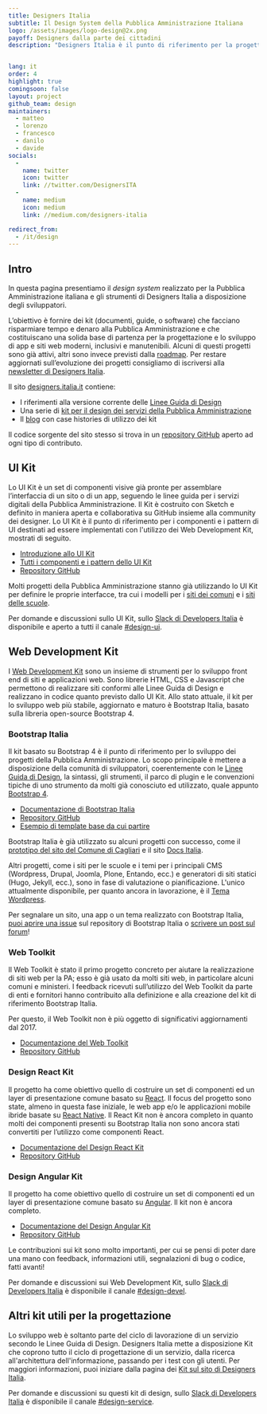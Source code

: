```yaml
---
title: Designers Italia
subtitle: Il Design System della Pubblica Amministrazione Italiana
logo: /assets/images/logo-design@2x.png
payoff: Designers dalla parte dei cittadini
description: "Designers Italia è il punto di riferimento per la progettazione dei servizi della Pubblica Amministrazione: linee guida, strumenti, un design system e una community di designer per favorire la collaborazione e promuovere il ruolo dello human-centered design nello sviluppo dei servizi pubblici."


lang: it
order: 4
highlight: true
comingsoon: false
layout: project
github_team: design
maintainers:
  - matteo
  - lorenzo
  - francesco
  - danilo
  - davide
socials:
  -
    name: twitter
    icon: twitter
    link: //twitter.com/DesignersITA
  -
    name: medium
    icon: medium
    link: //medium.com/designers-italia

redirect_from:
  - /it/design
---
```


## Intro

In questa pagina presentiamo il *design system* realizzato per la Pubblica Amministrazione italiana e gli strumenti di Designers Italia a disposizione degli sviluppatori.

L’obiettivo è fornire dei kit (documenti, guide, o software) che facciano risparmiare tempo e denaro alla Pubblica Amministrazione e che costituiscano una solida base di partenza per la progettazione e lo sviluppo di app e siti web moderni, inclusivi e manutenibili. Alcuni di questi progetti sono già attivi, altri sono invece previsti dalla [roadmap](https://designers.italia.it/roadmap/). Per restare aggiornati sull’evoluzione dei progetti consigliamo di iscriversi alla [newsletter di Designers Italia](https://designers.italia.it/).

Il sito [designers.italia.it](https://designers.italia.it/) contiene:

* I riferimenti alla versione corrente delle [Linee Guida di Design](https://designers.italia.it/guide/)
* Una serie di [kit per il design dei servizi della Pubblica Amministrazione](https://designers.italia.it/kit/)
* Il [blog](https://designers.italia.it/blog/) con case histories di utilizzo dei kit

Il codice sorgente del sito stesso si trova in un [repository GitHub](https://github.com/italia/designers.italia.it) aperto ad ogni tipo di contributo.

## UI Kit
Lo UI Kit è un set di componenti visive già pronte per assemblare l’interfaccia di un sito o di un app, seguendo le linee guida per i servizi digitali della Pubblica Amministrazione. Il Kit è costruito con Sketch e definito in maniera aperta e collaborativa su GitHub insieme alla community dei designer. Lo UI Kit è il punto di riferimento per i componenti e i pattern di UI destinati ad essere implementati con l'utilizzo dei Web Development Kit, mostrati di seguito.

* [Introduzione allo UI Kit](https://designers.italia.it/kit/ui-kit/)
* [Tutti i componenti e i pattern dello UI Kit](https://invis.io/RJFGS2UC3HS)
* [Repository GitHub](https://github.com/italia/design-ui-kit)

Molti progetti della Pubblica Amministrazione stanno già utilizzando lo UI Kit per definire le proprie interfacce, tra cui i modelli per i [siti dei comuni](https://github.com/italia/design-comuni-prototipi) e i [siti delle scuole](https://github.com/italia/design-scuole-prototipi).

Per domande e discussioni sullo UI Kit, sullo [Slack di Developers Italia](https://slack.developers.italia.it/) è disponibile e aperto a tutti il canale [#design-ui](https://developersitalia.slack.com/messages/C9N62GX8E/).

## Web Development Kit
I [Web Development Kit](https://designers.italia.it/kit/web-development-kit/) sono un insieme di strumenti per lo sviluppo front end di siti e applicazioni web. Sono librerie HTML, CSS e Javascript che permettono di realizzare siti conformi alle Linee Guida di Design e realizzano in codice quanto previsto dallo UI Kit. Allo stato attuale, il kit per lo sviluppo web più stabile, aggiornato e maturo è Bootstrap Italia, basato sulla libreria open-source Bootstrap 4.

### Bootstrap Italia

Il kit basato su Bootstrap 4 è il punto di riferimento per lo sviluppo dei progetti della Pubblica Amministrazione. Lo scopo principale è mettere a disposizione della comunità di sviluppatori, coerentemente con le [Linee Guida di Design](https://docs.italia.it/italia/designers-italia/design-linee-guida-docs/), la sintassi, gli strumenti, il parco di plugin e le convenzioni tipiche di uno strumento da molti già conosciuto ed utilizzato, quale appunto [Bootstrap 4](https://getbootstrap.com/).

* [Documentazione di Bootstrap Italia](https://italia.github.io/bootstrap-italia/)
* [Repository GitHub](https://github.com/italia/bootstrap-italia)
* [Esempio di template base da cui partire](https://italia.github.io/bootstrap-italia/docs/esempi/template-vuoto/)

Bootstrap Italia è già utilizzato su alcuni progetti con successo, come il [prototipo del sito del Comune di Cagliari](https://italia.github.io/design-comuni-prototipi/) e il sito [Docs Italia](https://docs.italia.it/). 

Altri progetti, come i siti per le scuole e i temi per i principali CMS (Wordpress, Drupal, Joomla, Plone, Entando, ecc.) e generatori di siti statici (Hugo, Jekyll, ecc.), sono in fase di valutazione o pianificazione. L'unico attualmente disponibile, per quanto ancora in lavorazione, è il [Tema Wordpress](https://github.com/italia/design-wordpress-theme/).

Per segnalare un sito, una app o un tema realizzato con Bootstrap Italia, [puoi aprire una issue](https://github.com/italia/bootstrap-italia/issues) sul repository di Bootstrap Italia o [scrivere un post sul forum](https://forum.italia.it/c/design/esempi-linee-guida)!

### Web Toolkit

Il Web Toolkit è stato il primo progetto concreto per aiutare la realizzazione di siti web per la PA; esso è già usato da molti siti web, in particolare alcuni comuni e ministeri. I feedback ricevuti sull’utilizzo del Web Toolkit da parte di enti e fornitori hanno contribuito alla definizione e alla creazione del kit di riferimento Bootstrap Italia.

Per questo, il Web Toolkit non è più oggetto di significativi aggiornamenti dal 2017.

* [Documentazione del Web Toolkit](https://italia.github.io/design-web-toolkit/)
* [Repository GitHub](https://github.com/italia/design-web-toolkit)

### Design React Kit

Il progetto ha come obiettivo quello di costruire un set di componenti ed un layer di presentazione comune basato su [React](https://github.com/facebook/react/). Il focus del progetto sono state, almeno in questa fase iniziale, le web app e/o le applicazioni mobile ibride basate su [React Native](https://facebook.github.io/react-native/). Il React Kit non è ancora completo in quanto molti dei componenti presenti su Bootstrap Italia non sono ancora stati convertiti per l’utilizzo come componenti React.

* [Documentazione del Design React Kit](https://italia.github.io/design-react-kit/)
* [Repository GitHub](https://github.com/italia/design-react-kit)

### Design Angular Kit

Il progetto ha come obiettivo quello di costruire un set di componenti ed un layer di presentazione comune basato su [Angular](https://angular.io/). Il kit non è ancora completo.

* [Documentazione del Design Angular Kit](https://italia.github.io/design-angular-kit/)
* [Repository GitHub](https://github.com/italia/design-angular-kit)

Le contribuzioni sui kit sono molto importanti, per cui se pensi di poter dare una mano con feedback, informazioni utili, segnalazioni di bug o codice, fatti avanti!

Per domande e discussioni sui Web Development Kit, sullo [Slack di Developers Italia](https://slack.developers.italia.it/) è disponibile il canale [#design-devel](https://developersitalia.slack.com/messages/C7VPAUVB3/).

## Altri kit utili per la progettazione

Lo sviluppo web è soltanto parte del ciclo di lavorazione di un servizio secondo le Linee Guida di Design. Designers Italia mette a disposizione Kit che coprono tutto il ciclo di progettazione di un servizio, dalla ricerca all'architettura dell'informazione, passando per i test con gli utenti. Per maggiori informazioni, puoi iniziare dalla pagina dei [Kit sul sito di Designers Italia](https://designers.italia.it/kit/).

Per domande e discussioni su questi kit di design, sullo [Slack di Developers Italia](https://slack.developers.italia.it/) è disponibile il canale [#design-service](https://developersitalia.slack.com/messages/C9HKFKU9J/).


